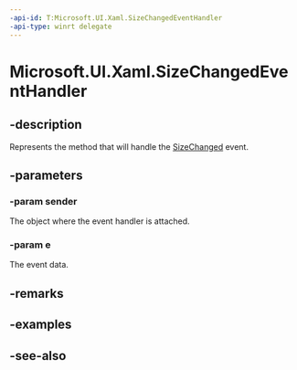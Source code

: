 ```yaml
---
-api-id: T:Microsoft.UI.Xaml.SizeChangedEventHandler
-api-type: winrt delegate
---
```

<!-- Delegate syntax.
public delegate void SizeChangedEventHandler(System.Object sender, Windows.UI.Xaml.SizeChangedEventArgs e)
-->
# Microsoft.UI.Xaml.SizeChangedEventHandler

## -description
Represents the method that will handle the [SizeChanged](frameworkelement_sizechanged.md) event.

## -parameters
### -param sender
The object where the event handler is attached.

### -param e
The event data.


## -remarks

## -examples

## -see-also
